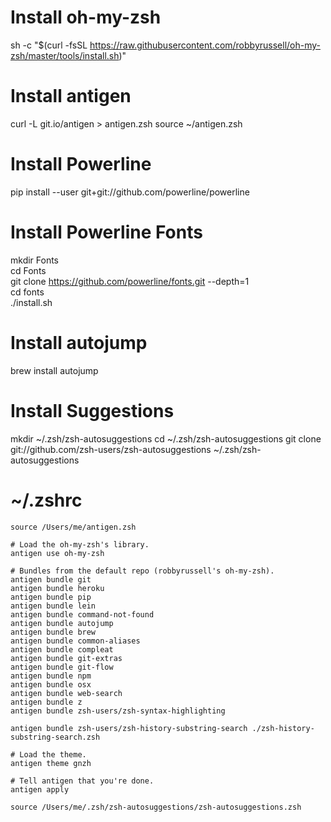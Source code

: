 # Install oh-my-zsh
sh -c "$(curl -fsSL https://raw.githubusercontent.com/robbyrussell/oh-my-zsh/master/tools/install.sh)"

# Install antigen
curl -L git.io/antigen > antigen.zsh
source ~/antigen.zsh

# Install Powerline
pip install --user git+git://github.com/powerline/powerline

# Install Powerline Fonts
mkdir Fonts \
cd Fonts \
git clone https://github.com/powerline/fonts.git --depth=1 \
cd fonts \
./install.sh

# Install autojump
brew install autojump

# Install Suggestions
mkdir ~/.zsh/zsh-autosuggestions
cd ~/.zsh/zsh-autosuggestions
git clone git://github.com/zsh-users/zsh-autosuggestions ~/.zsh/zsh-autosuggestions

# ~/.zshrc
```
source /Users/me/antigen.zsh

# Load the oh-my-zsh's library.
antigen use oh-my-zsh

# Bundles from the default repo (robbyrussell's oh-my-zsh).
antigen bundle git
antigen bundle heroku
antigen bundle pip
antigen bundle lein
antigen bundle command-not-found
antigen bundle autojump
antigen bundle brew
antigen bundle common-aliases
antigen bundle compleat
antigen bundle git-extras
antigen bundle git-flow
antigen bundle npm
antigen bundle osx
antigen bundle web-search
antigen bundle z
antigen bundle zsh-users/zsh-syntax-highlighting

antigen bundle zsh-users/zsh-history-substring-search ./zsh-history-substring-search.zsh

# Load the theme.
antigen theme gnzh

# Tell antigen that you're done.
antigen apply

source /Users/me/.zsh/zsh-autosuggestions/zsh-autosuggestions.zsh

```
